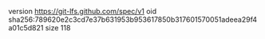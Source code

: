 version https://git-lfs.github.com/spec/v1
oid sha256:789620e2c3cd7e37b631953b953617850b317601570051adeea29f4a01c5d821
size 118
